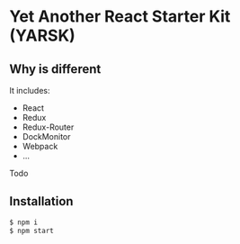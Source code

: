 # Yet Another React Starter Kit (YARSK)

## Why is different
It includes:

* React
* Redux
* Redux-Router
* DockMonitor
* Webpack
* ...

Todo

## Installation

```bash
$ npm i
$ npm start
```
